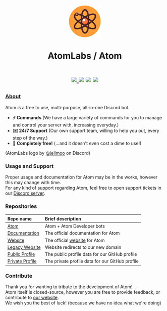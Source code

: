 <p align="center">
  <img width="100" src="https://raw.githubusercontent.com/AtomLabss/.github/main/assets/images/atomgg.png?s=200&v=4" />
</p>

<h1 align="center">AtomLabs / Atom</h1>

<h1 align="center">
    <p align="center">
        <a href="https://discord.gg/HnYfxmvrHJ">
        <img src="https://img.shields.io/discord/1252393773468745852?color=7489d5&logo=discord&logoColor=ffffff" />
        </a>
        <img src="https://img.shields.io/static/v1?label=status&message=beta&color=blue">
        <img src="https://img.shields.io/badge/servers-55+-orange">
        <img src="https://img.shields.io/badge/users-74,500+-red">
    </p>
</h1>

### [About](https://atomlabs.ie/)

Atom is a free to use, multi-purpose, all-in-one Discord bot.

* **⚡ Commands** (We have a large variety of commands for you to manage and control your server with, increasing everyday.)
* **✉️ 24/7 Support** (Our own support team, willing to help you out, every step of the way.)
* **💸 Completely free!** (...and it doesn't even cost a dime to use!)

(AtomLabs logo by [@jellmoo](https://discord.com/users/1238982313040412693) on Discord)

### Usage and Support

Proper usage and documentation for Atom may be in the works, however this may change with time. <br />
For any kind of support regarding Atom, feel free to open support tickets in our [Discord server](https://discord.gg/HnYfxmvrHJ).

### Repositories

| Repo name | Brief description |
| :--- | :--- |
| [Atom](https://github.com/atomlabss/atom) | Atom + Atom Developer bots |
| [Documentation](https://github.com/atomlabss/atom-docs) | The official documentation for Atom |
| [Website](https://github.com/atomlabss/atomweb) | The official [website](https://atomlabs.ie) for Atom |
| [Legacy Website](https://github.com/atomlabss/atomweb) | Website redirects to our new domain |
| [Public Profile](https://github.com/atomlabss/.github) | The public profile data for our GitHub profile |
| [Private Profile](https://github.com/atomlabss/.github-private) | The private profile data for our GitHub profile |

### Contribute

Thank you for wanting to tribute to the development of Atom! <br />
Atom itself is closed-source, however you are free to provide feedback, or contribute to [our website](https://github.com/atomlabss/atomweb). <br />
We wish you the best of luck! (because we have no idea what we're doing)
